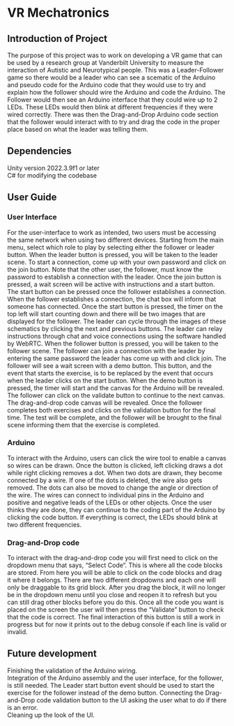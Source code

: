 # VR Mechatronics

## Introduction of Project
The purpose of this project was to work on developing a VR game that can be used by a research group at Vanderbilt University to measure the interaction of Autistic and Neurotypical people. 
This was a Leader-Follower game so there would be a leader who can see a scematic of the Arduino and pseudo code for the Arduino code that they would use to try and explain how the follower should wire the Arduino and code the Arduino.
The Follower would then see an Arduino interface that they could wire up to 2 LEDs. These LEDs would then blink at different frequencies if they were wired correctly.
There was then the Drag-and-Drop Arduino code section that the follower would interact with to try and drag the code in the proper place based on what the leader was telling them. 

## Dependencies
Unity version 2022.3.9f1 or later  
C# for modifying the codebase  

## User Guide  
### User Interface
For the user-interface to work as intended, two users must be accessing the same network when using two different devices. Starting from the main menu, select which role to play by selecting either the follower or leader button.
  When the leader button is pressed, you will be taken to the leader scene. To start a connection, come up with your own password and click on the join button. Note that the other user, the follower, must know the password to establish a connection with the leader. Once the join button is pressed, a wait screen will be active with instructions and a start button. The start button can be pressed once the follower establishes a connection. When the follower establishes a connection, the chat box will inform that someone has connected. Once the start button is pressed, the timer on the top left will start counting down and there will be two images that are displayed for the follower. The leader can cycle through the images of these schematics by clicking the next and previous buttons. The leader can relay instructions through chat and voice connections using the software handled by WebRTC.
  When the follower button is pressed, you will be taken to the follower scene. The follower can join a connection with the leader by entering the same password the leader has come up with and click join. The follower will see a wait screen with a demo button. This button, and the event that starts the exercise, is to be replaced by the event that occurs when the leader clicks on the start button. When the demo button is pressed, the timer will start and the canvas for the Arduino will be revealed. The follower can click on the validate button to continue to the next canvas. The drag-and-drop code canvas will be revealed. Once the follower completes both exercises and clicks on the validation button for the final time. The test will be complete, and the follower will be brought to the final scene informing them that the exercise is completed.

### Arduino
To interact with the Arduino, users can click the wire tool to enable a canvas so wires can be drawn. Once the button is clicked, left clicking draws a dot while right clicking removes a dot. When two dots are drawn, they become connected by a wire. If one of the dots is deleted, the wire also gets removed. The dots can also be moved to change the angle or direction of the wire. The wires can connect to individual pins in the Arduino and positive and negative leads of the LEDs or other objects. Once the user thinks they are done, they can continue to the coding part of the Arduino by clicking the code button. If everything is correct, the LEDs should blink at two different frequencies. 
### Drag-and-Drop code
To interact with the drag-and-drop code you will first need to click on the dropdown menu that says, “Select Code”. This is where all the code blocks are stored. From here you will be able to click on the code blocks and drag it where it belongs. There are two different dropdowns and each one will only be draggable to its grid block. After you drag the block, it will no longer be in the dropdown menu until you close and reopen it to refresh but you can still drag other blocks before you do this. Once all the code you want is placed on the screen the user will then press the “Validate” button to check that the code is correct. The final interaction of this button is still a work in progress but for now it prints out to the debug console if each line is valid or invalid.  

## Future development  
Finishing the validation of the Arduino wiring.  
Integration of the Arduino assembly and the user interface, for the follower, is still needed. 
The Leader start button event should be used to start the exercise for the follower instead of the demo button. 
Connecting the Drag-and-Drop code validation button to the UI asking the user what to do if there is an error.  
Cleaning up the look of the UI.  
